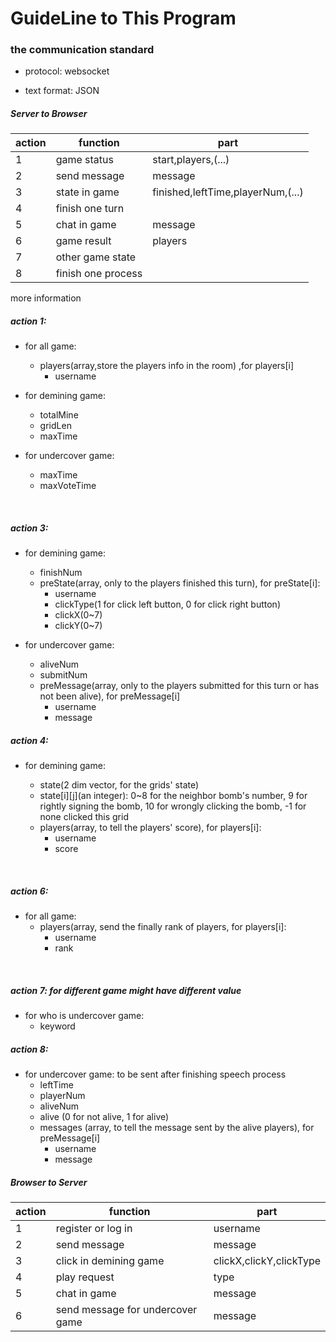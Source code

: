 # GuideLine to This Program

### the communication standard

- protocol: websocket


- text format: JSON

##### Server to Browser

| action | function           | part                              |
| ------ | ------------------ | --------------------------------- |
| 1      | game status        | start,players,(...)               |
| 2      | send message       | message                           |
| 3      | state in game      | finished,leftTime,playerNum,(...) |
| 4      | finish one turn    |                                   |
| 5      | chat in game       | message                           |
| 6      | game result        | players                           |
| 7      | other game state   |                                   |
| 8      | finish one process |                                   |

more information

##### action 1: 

- for all game:

  - players(array,store the players info in the room) ,for players[i]
    - username

- for demining game:

  - totalMine
  - gridLen
  - maxTime

- for undercover game:

  - maxTime
  - maxVoteTime

  ​



##### action 3:

- for demining game:
  - finishNum
  - preState(array, only to the players finished this turn), for preState[i]:
    - username
    - clickType(1 for click left button, 0 for click right button)
    - clickX(0~7)
    - clickY(0~7)


- for undercover game:
  - aliveNum
  - submitNum
  - preMessage(array, only to the players submitted for this turn or has not been alive), for preMessage[i]
    - username
    - message



##### action 4: 

- for demining game:

  - state(2 dim vector, for the grids' state)
  - state[i]\[j](an integer): 0~8 for the neighbor bomb's number, 9 for rightly signing the bomb, 10 for wrongly clicking the bomb, -1 for none clicked this grid
  - players(array, to tell the players' score), for players[i]:
    - username
    - score

  ​

##### action 6:

- for all game:
  - players(array, send the finally rank of players, for players[i]:
    - username
    - rank

​

##### action 7: for different game might have different value

- for who is undercover game:
  - keyword




##### action 8: 

- for undercover game: to be sent after finishing speech process
  - leftTime
  - playerNum
  - aliveNum
  - alive (0 for not alive, 1 for alive)
  - messages (array, to tell the message sent by the alive players), for preMessage[i]
    - username
    - message




##### Browser to Server

| action | function                         | part                    |
| ------ | -------------------------------- | ----------------------- |
| 1      | register or log in               | username                |
| 2      | send message                     | message                 |
| 3      | click in demining game           | clickX,clickY,clickType |
| 4      | play request                     | type                    |
| 5      | chat in game                     | message                 |
| 6      | send message for undercover game | message                 |

